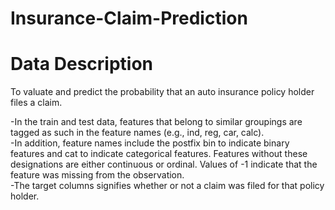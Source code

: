 # Insurance-Claim-Prediction

# Data Description
To valuate and predict the probability that an auto insurance policy holder files a claim.

-In the train and test data, features that belong to similar groupings are tagged as such in the feature names (e.g., ind, reg, car, calc).  
-In addition, feature names include the postfix bin to indicate binary features and cat to indicate categorical features. Features without these designations are either continuous or ordinal. Values of -1 indicate that the feature was missing from the observation.   
-The target columns signifies whether or not a claim was filed for that policy holder.
